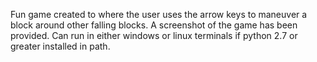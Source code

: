 Fun game created to where the user uses the arrow keys to maneuver a block around other falling blocks. A screenshot of the game has been provided.
Can run in either windows or linux terminals if python 2.7 or greater installed in path.